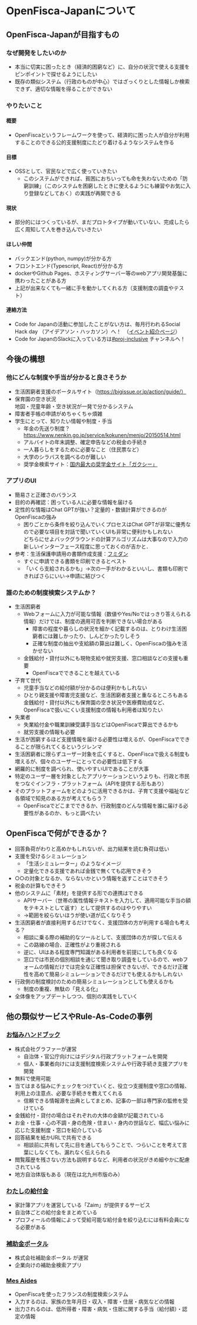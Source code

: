# OpenFisca-Japanについて

## OpenFisca-Japanが目指すもの

### なぜ開発をしたいのか
- 本当に切実に困ったとき（経済的困窮など）に、自分の状況で使える支援をピンポイントで探せるようにしたい
- 既存の類似システム（行政のものが中心）ではざっくりとした情報しか検索できず、適切な情報を得ることができない

### やりたいこと

#### 概要
- OpenFiscaというフレームワークを使って、経済的に困った人が自分が利用することのできる公的支援制度にたどり着けるようなシステムを作る

#### 目標
- OSSとして、官民などで広く使っていきたい
  - このシステムができれば、貧困におちいっても命を失わないための「防窮訓練」（このシステムを困窮したときに使えるようにも練習やお気に入り登録などしておく）の実践が再開できる

#### 現状
- 部分的にはつくっているが、まだプロトタイプが動いていない、完成したら広く周知して人を巻き込んでいきたい

#### ほしい仲間
- バックエンド(python, numpy)が分かる方
- フロントエンド(Typescript, React)が分かる方
- dockerやGithub Pages、ホスティングサーバー等のwebアプリ開発基盤に携わったことがある方
- 上記が出来なくても一緒に手を動かしてくれる方（支援制度の調査やテスト）

#### 連絡方法
- Code for Japanの活動に参加したことがない方は、毎月行われるSocial Hack day （アイデアソン・ハッカソン）へ！　（[イベント紹介ページ](https://code4japan.peatix.com/)）
- Code for JapanのSlackに入っている方は[#proj-inclusive](https://cfj.slack.com/archives/C01S66ZKH9D) チャンネルへ！

## 今後の構想

### 他にどんな制度や手当が分かると良さそうか
- 生活困窮者支援のポータルサイト（https://bigissue.or.jp/action/guide/）
- 保育園の空き状況  
地図・児童年齢・空き状況が一発で分かるシステム
- 障害者手帳の申請がめちゃくちゃ煩雑
- 学生にとって、知りたい情報や制度・手当
  - 年金の先送り制度？　https://www.nenkin.go.jp/service/kokunen/menjo/20150514.html
  - アルバイトの年末調整、確定申告などの税金の手続き
  - 一人暮らしをするために必要なこと（住民票など）
  - 大学のシラバスを調べるのが難しい
  - 奨学金検索サイト：[国内最大の奨学金サイト「ガクシー」](https://gaxi.jp/)

### アプリのUI
- 簡易さと正確さのバランス
- 目的の再確認：困っている人に必要な情報を届ける
- 定性的な情報はChat GPTが強い？定量的・数値計算ができるのがOpenFiscaの強み  
  - 困りごとから条件を絞り込んでいくプロセスはChat GPTが非常に優秀なので必要な項目を対話で聞いていくUIも非常に便利かもしれない  
どちらにせよバックグラウンドの計算アルゴリズムは大事なので入力の新しいインターフェース程度に思っておくのが吉かと．
- 参考：生活保護申請用の書類作成支援：[フミダン](https://fumidan.org/)
  - すぐに申請できる書類を印刷できるとベスト
  - 「いくら支給されるかも」→次の一手がわかるといいし、書類も印刷できればさらにいい→申請に結びつく

### 誰のための制度検索システムか？
- 生活困窮者
  - Webフォームに入力が可能な情報（数値やYes/Noではっきり答えられる情報）だけでは、制度の適用可否を判断できない場合がある
    - 障害の程度や暮らしの状況を細かく記載するのは、とりわけ生活困窮者には難しかったり、しんどかったりしそう
    - 正確な制度の抽出や支給額の算出は難しく、OpenFiscaの強みを活かせない
  - 金銭給付・貸付以外にも現物支給や就労支援、窓口相談などの支援も重要
    - OpenFiscaでできることを越えている
- 子育て世代
  - 児童手当などの給付額が分かるのは便利かもしれない
  - ひとり親支援や障害児支援など、生活困窮者支援と重なるところもある
金銭給付・貸付以外にも保育園の空き状況や医療費助成など、OpenFiscaで扱いにくい支援制度の情報も利用者は知りたい
- 失業者
  - 失業給付金や職業訓練受講手当などはOpenFiscaで算出できるかも
  - 就労支援の情報も必要
- 生活が困窮するほど支援情報を届ける必要性は増えるが、OpenFiscaでできることが限られてくるというジレンマ
- 生活困窮者に限らずユーザー対象を広くすると、OpenFiscaで扱える制度も増えるが、個々のユーザーにとっての必要性は低下する
- 網羅的に制度を調べられ、使いやすいUIであることが大事
- 特定のユーザー層を対象としたアプリケーションというよりも、行政と市民をつなぐインフラ・プラットフォーム（APIを提供する形もあり）
- そのプラットフォームをどのように活用できるかは、子育て支援や福祉など各領域で知見のある方が考えてもらう？
  - OpenFiscaでどこまでできるか、行政制度のどんな情報を誰に届ける必要性があるのか、もっと調べたい

## OpenFiscaで何ができるか？
- 回答負荷がわりと高めかもしれないが、出力結果を読む負荷は低い
- 支援を受けるシミュレーション
  - 「生活シミュレーター」のようなイメージ
  - 定量化できる支援であれば金銭で無くても応用できそう
- ○○の対象となるか、ならないかという情報を返すことはできそう
- 税金の計算もできそう
- 他のシステムに「素材」を提供する形での連携はできる
  - APIサーバー（世帯の属性情報テキストを入力して、適用可能な手当の額をテキストとして返す）として提供するのはやりやすい
  - →範囲を絞らないほうが使い道が広くなりそう
- 生活困窮者が直接利用するだけでなく、支援団体の方が利用する場合も考える？
  - 相談に乗る際の補助的なツールとして、支援団体の方が探して伝える  
  - この路線の場合、正確性がより重視される  
  - 逆に、UIはある程度専門知識がある利用者を前提にしても良くなる
  - 窓口では市民の個別相談を通じて聞き取り調査をしているので、webフォームの情報だけでは完全な正確性は担保できないが、できるだけ正確性を高めて簡易シミュレーションできるだけでも使えるかもしれない
- 行政側の制度検討のための簡易シミュレーションとしても使えるかも
  - 制度の重複、無駄の「見える化」
- 全体像をアップデートしつつ、個別の実践をしていく

## 他の類似サービスやRule-As-Codeの事例
### [お悩みハンドブック](https://compass.graffer.jp/handbook/landing)
- 株式会社グラファーが運営
  - 自治体・官公庁向けにはデジタル行政プラットフォームを開発
  - 個人・事業者向けには支援制度検索システムや行政手続き支援アプリを開発
- 無料で使用可能
- 当てはまる悩みにチェックをつけていくと、役立つ支援制度や窓口の情報、利用上の注意点、必要な手続きを教えてくれる
  - 信頼できる情報源を出典としてまとめ、記事の一部は専門家の監修を受けている
- 金銭給付・貸付の場合はそれぞれの大体の金額が記載されている
- お金・仕事・心の不調・身の危険・住まい・身内の世話など、幅広い悩みに応じた支援制度・窓口を紹介している
- 回答結果を紙かURLで共有できる
  - 相談前に共有して先に目を通してもらうことで、つらいことを考えて言葉にしなくても、漏れなく伝えられる
- 閲覧履歴を残さない方法も説明するなど、利用者の状況がきめ細やかに配慮されている
- 地方自治体版もある（現在は北九州市版のみ）

### [わたしの給付金](https://content.zaim.net/benefits)
- 家計簿アプリを運営している「Zaim」が提供するサービス
- 自治体ごとの給付金をまとめている
- プロフィールの情報によって受給可能な給付金を絞り込むには有料会員になる必要がある

### [補助金ポータル](https://hojyokin-portal.jp/)
- 株式会社補助金ポータル が運営
- 企業向けの補助金検索アプリ

### [Mes Aides](https://www.mesdroitssociaux.gouv.fr/accueil/?utm_source=mes-aides-accueil&utm_medium=alternative)
- OpenFiscaを使ったフランスの制度検索システム
- 入力するのは、家族の生年月日・収入・障害・住居・病気などの情報
- 出力されるのは、低所得者・障害・病気・住居に関する手当（給付額）・認定の情報
